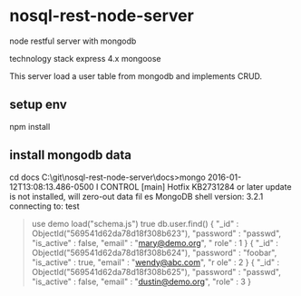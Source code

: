 # nosql-rest-node-server
node restful server with mongodb

technology stack
express 4.x
mongoose



This server load a user table from mongodb and implements CRUD.

## setup env
npm install

## install mongodb data
cd docs
C:\git\nosql-rest-node-server\docs>mongo
2016-01-12T13:08:13.486-0500 I CONTROL  [main] Hotfix KB2731284 or later update is not installed, will zero-out data fil
es
MongoDB shell version: 3.2.1
connecting to: test
> use demo
> load("schema.js")
true
> db.user.find()
{ "_id" : ObjectId("569541d62da78d18f308b623"), "password" : "passwd", "is_active" : false, "email" : "mary@demo.org", "
role" : 1 }
{ "_id" : ObjectId("569541d62da78d18f308b624"), "password" : "foobar", "is_active" : true, "email" : "wendy@abc.com", "r
ole" : 2 }
{ "_id" : ObjectId("569541d62da78d18f308b625"), "password" : "passwd", "is_active" : false, "email" : "dustin@demo.org",
 "role" : 3 }

